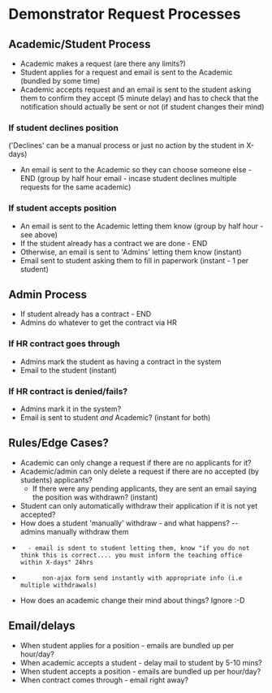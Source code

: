 # Demonstrator Request Processes

## Academic/Student Process
* Academic makes a request (are there any limits?)
* Student applies for a request and email is sent to the Academic (bundled by some time)
* Academic accepts request and an email is sent to the student asking them to confirm they accept (5 minute delay) and has to check that the notification should actually be sent or not (if student changes their mind)

### If student declines position
('Declines' can be a manual process or just no action by the student in X-days)

* An email is sent to the Academic so they can choose someone else - END (group by half hour email - incase student declines multiple requests for the same academic)

### If student accepts position
* An email is sent to the Academic letting them know (group by half hour - see above)
* If the student already has a contract we are done - END
* Otherwise, an email is sent to 'Admins' letting them know (instant)
* Email sent to student asking them to fill in paperwork (instant - 1 per student)

## Admin Process
* If student already has a contract - END
* Admins do whatever to get the contract via HR

### If HR contract goes through
* Admins mark the student as having a contract in the system
* Email to the student (instant)

### If HR contract is denied/fails?
* Admins mark it in the system?
* Email is sent to student _and_ Academic? (instant for both)

## Rules/Edge Cases?
* Academic can only change a request if there are no applicants for it?
* Academic/admin can only delete a request if there are no accepted (by students) applicants?
  * If there were any pending applicants, they are sent an email saying the position was withdrawn? (instant)
* Student can only automatically withdraw their application if it is not yet accepted?
* How does a student 'manually' withdraw - and what happens? -- admins manually withdraw them 
*       - email is sdent to student letting them, know "if you do not think this is correct.... you must inform the teaching office within X-days" 24hrs
*           non-ajax form send instantly with appropriate info (i.e multiple withdrawals)
* How does an academic change their mind about things?  Ignore :-D

## Email/delays

* When student applies for a position - emails are bundled up per hour/day?
* When academic accepts a student - delay mail to student by 5-10 mins?
* When student accepts a position - emails are bundled up per hour/day?
* When contract comes through - email right away?

